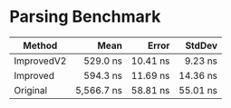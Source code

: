 # Parsing Benchmark

| Method     | Mean       | Error    | StdDev   |
|----------- |-----------:|---------:|---------:|
| ImprovedV2 |   529.0 ns | 10.41 ns |  9.23 ns |
| Improved   |   594.3 ns | 11.69 ns | 14.36 ns |
| Original   | 5,566.7 ns | 58.81 ns | 55.01 ns |
